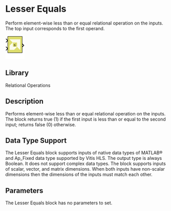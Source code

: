 # Lesser Equals

Perform element-wise less than or equal relational operation on the
inputs. The top input corresponds to the first operand.


![](./Images/block.png)

## Library

Relational Operations

## Description

Performs element-wise less than or equal relational operation on the
inputs. The block returns true (1) if the first input is less than or
equal to the second input; returns false (0) otherwise.

## Data Type Support

The Lesser Equals block supports inputs of native data types of MATLAB®
and Ap_Fixed data type supported by Vitis HLS. The output type is always
Boolean. It does not support complex data types. The block supports
inputs of scalar, vector, and matrix dimensions. When both inputs have
non-scalar dimensions then the dimensions of the inputs must match each
other.

## Parameters

The Lesser Equals block has no parameters to set.
